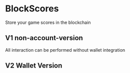 # BlockScores
Store your game scores in the blockchain

## V1 non-account-version
All interaction can be performed without wallet integration

## V2 Wallet Version


